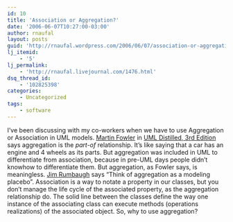 ```yaml
---
id: 10
title: 'Association or Aggregation?'
date: '2006-06-07T10:27:00-03:00'
author: rnaufal
layout: posts
guid: 'http://rnaufal.wordpress.com/2006/06/07/association-or-aggregation/'
lj_itemid:
    - '5'
lj_permalink:
    - 'http://rnaufal.livejournal.com/1476.html'
dsq_thread_id:
    - '102825398'
categories:
    - Uncategorized
tags:
    - software
---
```


I’ve been discussing with my co-workers when we have to use Aggregation or Association in UML models. [Martin Fowler](http://www.martinfowler.com/) in [UML Distilled, 3rd Edition](http://www.bookpool.com/sm/0321193687) says aggregation is the *part-of* relationship. It’s like saying that a car has an engine and 4 wheels as its parts. But aggregation was included in UML to differentiate from association, because in pre-UML days people didn’t knowhow to differentiate them. But aggregation, as Fowler says, is meaningless. [Jim Rumbaugh](http://en.wikipedia.org/wiki/James_Rumbaugh) says “Think of aggregation as a modeling placebo”. Association is a way to notate a property in our classes, but you don’t manage the life cycle of the associated property, as the aggregation relationship do. The solid line between the classes define the way one instance of the associating class can execute methods (operations realizations) of the associated object. So, why to use aggregation?